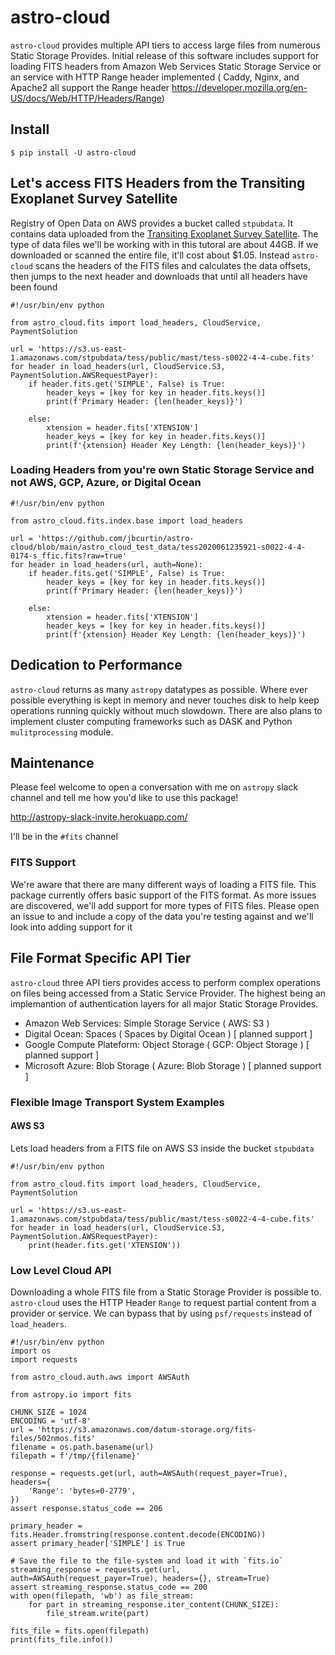 # astro-cloud

`astro-cloud` provides multiple API tiers to access large files from numerous Static Storage Provides. Initial release
of this software includes support for loading FITS headers from Amazon Web Services Static Storage Service or an service
with HTTP Range header implemented ( Caddy, Nginx, and Apache2 all support the Range header https://developer.mozilla.org/en-US/docs/Web/HTTP/Headers/Range)

## Install

```
$ pip install -U astro-cloud
```

## Let's access FITS Headers from the Transiting Exoplanet Survey Satellite

Registry of Open Data on AWS provides a bucket called `stpubdata`. It contains data uploaded from the [Transiting
Exoplanet Survey Satellite](https://tess.mit.edu/). The type of data files we'll be working with in this tutoral are
about 44GB. If we downloaded or scanned the entire file, it'll cost about $1.05. Instead `astro-cloud` scans the headers
of the FITS files and calculates the data offsets, then jumps to the next header and downloads that until all headers
have been found

```
#!/usr/bin/env python

from astro_cloud.fits import load_headers, CloudService, PaymentSolution

url = 'https://s3.us-east-1.amazonaws.com/stpubdata/tess/public/mast/tess-s0022-4-4-cube.fits'
for header in load_headers(url, CloudService.S3, PaymentSolution.AWSRequestPayer):
    if header.fits.get('SIMPLE', False) is True:
        header_keys = [key for key in header.fits.keys()]
        print(f'Primary Header: {len(header_keys)}')

    else:
        xtension = header.fits['XTENSION']
        header_keys = [key for key in header.fits.keys()]
        print(f'{xtension} Header Key Length: {len(header_keys)}')

```

### Loading Headers from you're own Static Storage Service and not AWS, GCP, Azure, or Digital Ocean

```
#!/usr/bin/env python

from astro_cloud.fits.index.base import load_headers

url = 'https://github.com/jbcurtin/astro-cloud/blob/main/astro_cloud_test_data/tess2020061235921-s0022-4-4-0174-s_ffic.fits?raw=true'
for header in load_headers(url, auth=None):
    if header.fits.get('SIMPLE', False) is True:
        header_keys = [key for key in header.fits.keys()]
        print(f'Primary Header: {len(header_keys)}')

    else:
        xtension = header.fits['XTENSION']
        header_keys = [key for key in header.fits.keys()]
        print(f'{xtension} Header Key Length: {len(header_keys)}')
```

## Dedication to Performance

`astro-cloud` returns as many `astropy` datatypes as possible. Where ever possible everything is kept in memory and
never touches disk to help keep operations running quickly without much slowdown. There are also plans to implement
cluster computing frameworks such as DASK and Python `mulitprocessing` module.

## Maintenance

Please feel welcome to open a conversation with me on `astropy` slack channel and tell me how you'd like to use this package!

http://astropy-slack-invite.herokuapp.com/

I'll be in the `#fits` channel

### FITS Support

We're aware that there are many different ways of loading a FITS file. This package currently offers basic
support of the FITS format. As more issues are discovered, we'll add support for more types of FITS files. Please open
an issue to and include a copy of the data you're testing against and we'll look into adding support for it

## File Format Specific API Tier

`astro-cloud` three API tiers provides access to perform complex operations on files being accessed from a Static Service Provider.
The highest being an implemantion of authentication layers for all major Static Storage Provides.

* Amazon Web Services: Simple Storage Service ( AWS: S3 )
* Digital Ocean: Spaces ( Spaces by Digital Ocean ) [ planned support ]
* Google Compute Plateform: Object Storage ( GCP: Object Storage ) [ planned support ]
* Microsoft Azure: Blob Storage ( Azure: Blob Storage ) [ planned support ]

### Flexible Image Transport System Examples

#### AWS S3

Lets load headers from a FITS file on AWS S3 inside the bucket `stpubdata`

```
#!/usr/bin/env python

from astro_cloud.fits import load_headers, CloudService, PaymentSolution

url = 'https://s3.us-east-1.amazonaws.com/stpubdata/tess/public/mast/tess-s0022-4-4-cube.fits'
for header in load_headers(url, CloudService.S3, PaymentSolution.AWSRequestPayer):
    print(header.fits.get('XTENSION'))

```

### Low Level Cloud API

Downloading a whole FITS file from a Static Storage Provider is possible to. `astro-cloud` uses the HTTP Header `Range`
to request partial content from a provider or service. We can bypass that by using `psf/requests` instead of `load_headers`.

```
#!/usr/bin/env python
import os
import requests

from astro_cloud.auth.aws import AWSAuth

from astropy.io import fits

CHUNK_SIZE = 1024
ENCODING = 'utf-8'
url = 'https://s3.amazonaws.com/datum-storage.org/fits-files/502nmos.fits'
filename = os.path.basename(url)
filepath = f'/tmp/{filename}'

response = requests.get(url, auth=AWSAuth(request_payer=True), headers={
    'Range': 'bytes=0-2779',
})
assert response.status_code == 206

primary_header = fits.Header.fromstring(response.content.decode(ENCODING))
assert primary_header['SIMPLE'] is True

# Save the file to the file-system and load it with `fits.io`
streaming_response = requests.get(url, auth=AWSAuth(request_payer=True), headers={}, stream=True)
assert streaming_response.status_code == 200
with open(filepath, 'wb') as file_stream:
    for part in streaming_response.iter_content(CHUNK_SIZE):
        file_stream.write(part)

fits_file = fits.open(filepath)
print(fits_file.info())
```

